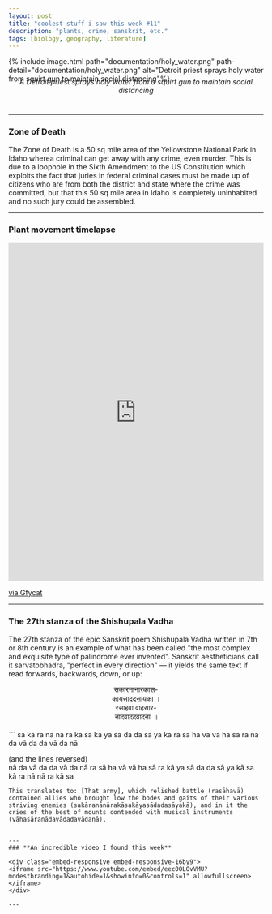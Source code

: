 ```yaml
---
layout: post
title: "coolest stuff i saw this week #11"
description: "plants, crime, sanskrit, etc."
tags: [biology, geography, literature]
---
```


{% include image.html path="documentation/holy_water.png" path-detail="documentation/holy_water.png" alt="Detroit priest sprays holy water from squirt gun to maintain social distancing"%}
<p style="margin:0; text-align: center;margin: 0;top: -25px;position: relative;"><em>A Detroit priest sprays holy water from a squirt gun to maintain social distancing</em></p>

---

### **Zone of Death**

The Zone of Death is a 50 sq mile area of the Yellowstone National Park in Idaho wherea criminal can get away with any crime, even murder. This is due to a loophole in the Sixth Amendment to the US Constitution which exploits the fact that juries in federal criminal cases must be made up of citizens who are from both the district and state where the crime was committed, but that this 50 sq mile area in Idaho is completely uninhabited and no such jury could be assembled.


---

### **Plant movement timelapse**

<div style='position:relative; padding-bottom:calc(123.71% + 44px)'><iframe src='https://gfycat.com/ifr/PowerlessVeneratedAzurevase' frameborder='0' scrolling='no' width='100%' height='100%' style='position:absolute;top:0;left:0;' allowfullscreen></iframe></div><p> <a href="https://gfycat.com/powerlessveneratedazurevase">via Gfycat</a></p>  

---

### **The 27th stanza of the Shishupala Vadha**

The 27th stanza of the epic Sanskrit poem Shishupala Vadha written in 7th or 8th century is an example of what has been called "the most complex and exquisite type of palindrome ever invented". Sanskrit aestheticians call it sarvatobhadra, "perfect in every direction" — it yields the same text if read forwards, backwards, down, or up:

<center>सकारनानारकास-  <br>
कायसाददसायका ।  <br>
रसाहवा वाहसार-  <br>
नादवाददवादना ॥  </center>
<br>
```
sa	kā	ra	nā	nā	ra	kā	sa 
kā	ya	sā	da	da	sā	ya	kā 
ra	sā	ha	vā	vā	ha	sā	ra 
nā	da	vā	da	da	vā	da	nā
  

(and the lines reversed)  
nā	da	vā	da	da	vā	da	nā 
ra	sā	ha	vā	vā	ha	sā	ra 
kā	ya	sā	da	da	sā	ya	kā 
sa	kā	ra	nā	nā	ra	kā	sa 
```
This translates to: [That army], which relished battle (rasāhavā) contained allies who brought low the bodes and gaits of their various striving enemies (sakāranānārakāsakāyasādadasāyakā), and in it the cries of the best of mounts contended with musical instruments (vāhasāranādavādadavādanā).


---
### **An incredible video I found this week**

<div class="embed-responsive embed-responsive-16by9">
<iframe src="https://www.youtube.com/embed/eec0OLOvVMU?modestbranding=1&autohide=1&showinfo=0&controls=1" allowfullscreen></iframe>
</div>

---


  
